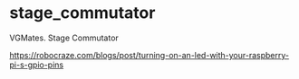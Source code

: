 # stage_commutator
VGMates. Stage Commutator

https://robocraze.com/blogs/post/turning-on-an-led-with-your-raspberry-pi-s-gpio-pins

